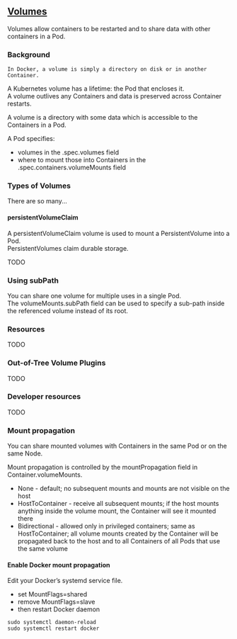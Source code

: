 ## [Volumes](https://kubernetes.io/docs/concepts/storage/volumes/)

Volumes allow containers to be restarted and to share data with other containers in a Pod.  

### Background

```
In Docker, a volume is simply a directory on disk or in another Container.
```

A Kubernetes volume has a lifetime: the Pod that encloses it.  
A volume outlives any Containers and data is preserved across Container restarts.  

A volume is a directory with some data which is accessible to the Containers in a Pod.  

A Pod specifies:
* volumes in the .spec.volumes field
* where to mount those into Containers in the .spec.containers.volumeMounts field

### Types of Volumes

There are so many...

#### persistentVolumeClaim

A persistentVolumeClaim volume is used to mount a PersistentVolume into a Pod.  
PersistentVolumes claim durable storage.  

TODO

### Using subPath

You can share one volume for multiple uses in a single Pod.  
The volumeMounts.subPath field can be used to specify a sub-path inside the referenced volume instead of its root.  

### Resources

TODO

### Out-of-Tree Volume Plugins

TODO

### Developer resources

TODO

### Mount propagation

You can share mounted volumes with Containers in the same Pod or on the same Node.  

Mount propagation is controlled by the mountPropagation field in Container.volumeMounts.  
* None - default; no subsequent mounts and mounts are not visible on the host
* HostToContainer - receive all subsequent mounts; if the host mounts anything inside the volume mount, the Container will see it mounted there
* Bidirectional - allowed only in privileged containers; same as HostToContainer; all volume mounts created by the Container will be propagated back to the host and to all Containers of all Pods that use the same volume

#### Enable Docker mount propagation

Edit your Docker’s systemd service file.
* set MountFlags=shared
* remove MountFlags=slave
* then restart Docker daemon

```
sudo systemctl daemon-reload
sudo systemctl restart docker
```
